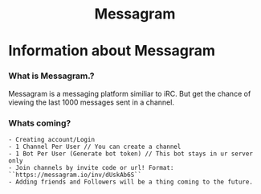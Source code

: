 <div align="center">
<h1>Messagram</h1>
</div>

# Information about Messagram

### What is Messagram.? 

Messagram is a messaging platform similiar to iRC. But get the chance of viewing the last 1000 messages sent in a channel.

### Whats coming?
```
- Creating account/Login
- 1 Channel Per User // You can create a channel 
- 1 Bot Per User (Generate bot token) // This bot stays in ur server only
- Join channels by invite code or url! Format: ``https://messagram.io/inv/dUskAb6S``
- Adding friends and Followers will be a thing coming to the future. 
```
